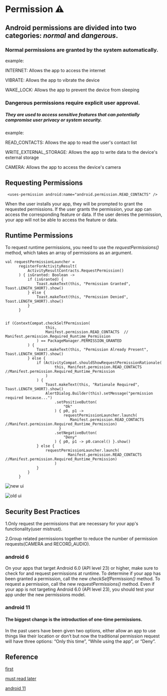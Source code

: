 # Permission ⚠️

## Android permissions are divided into two categories: *normal* and *dangerous*. 

### Normal permissions are granted by the system automatically.

example:

  INTERNET: Allows the app to access the internet

  VIBRATE: Allows the app to vibrate the device

  WAKE_LOCK: Allows the app to prevent the device from sleeping

 

### Dangerous permissions require explicit user approval.

##### They are used to access sensitive features that can potentially compromise user privacy or system security.

example:

  READ_CONTACTS: Allows the app to read the user's contact list

  WRITE_EXTERNAL_STORAGE: Allows the app to write data to the device's external storage

  CAMERA: Allows the app to access the device's camera

  

  ## Requesting Permissions

  ```
   <uses-permission android:name="android.permission.READ_CONTACTS" />
  ```

  When the user installs your app, they will be prompted to grant the requested permissions. If the user grants the permission, your app can access the corresponding feature or data. If the user denies the permission, your app will not be able to access the feature or data.
  

  ## Runtime Permissions

  To request runtime permissions, you need to use the *requestPermissions()* method, which takes an array of permissions as an argument.

  ```
  val requestPermissionLauncher =
        registerForActivityResult(
            ActivityResultContracts.RequestPermission()
        ) { isGranted: Boolean ->
            if (isGranted) {
                Toast.makeText(this, "Permission Granted", Toast.LENGTH_SHORT).show()
            } else {
                Toast.makeText(this, "Permission Denied", Toast.LENGTH_SHORT).show()
            }
        }           


 if (ContextCompat.checkSelfPermission(
                    this,
                    Manifest.permission.READ_CONTACTS  // Manifest.permission.Required_Runtime_Permission 
                ) == PackageManager.PERMISSION_GRANTED
            ) {
                Toast.makeText(this, "Permission Already Present", Toast.LENGTH_SHORT).show()
            } else {
                if (ActivityCompat.shouldShowRequestPermissionRationale(
                        this, Manifest.permission.READ_CONTACTS  //Manifest.permission.Required_Runtime_Permission
                    )
                ) {
                    Toast.makeText(this, "Rationale Required", Toast.LENGTH_SHORT).show()
                    AlertDialog.Builder(this).setMessage("permission required because...")
                        .setPositiveButton(
                            "Ok"
                        ) { p0, p1 ->
                            requestPermissionLauncher.launch(
                               Manifest.permission.READ_CONTACTS  //Manifest.permission.Required_Runtime_Permission)
                          }
                        .setNegativeButton(
                            "Deny"
                        ) { p0, p1 -> p0.cancel() }.show()
                } else {
                    requestPermissionLauncher.launch(
                              Manifest.permission.READ_CONTACTS  //Manifest.permission.Required_Runtime_Permission)
                        )
                }
            }
        }
  ```

![new ui](https://encrypted-tbn0.gstatic.com/images?q=tbn:ANd9GcSjk3T-KzefdzcI0IX8fKLPHME4IQ5hFiz1YyNve0m-qdLc-woNfibzdI7axOub06cYIYw&usqp=CAU)

![old ui](https://s3.amazonaws.com/assets.df.soti.net/default_assets/images/ca864387-a409-4939-a68a-ad4e00b0de49/8fe8868d-0093-437a-833d-6adbc9bdb00f/screencapture.PNG)

## Security Best Practices

1.Only request the permissions that are necessary for your app's functionality(user mistrust).

2.Group related permissions together to reduce the number of permission requests(CAMERA and RECORD_AUDIO).

### android 6

On your apps that target Android 6.0 (API level 23) or higher, make sure to check for and request permissions at runtime. To determine if your app has been granted a permission, call the new *checkSelfPermission()* method. To request a permission, call the new *requestPermissions()* method. Even if your app is not targeting Android 6.0 (API level 23), you should test your app under the new permissions model.

### android 11
#### The biggest change is the introduction of one-time permissions.

In the past users have been given two options, either allow an app to use things like their location or don’t but now the traditional permission request will have three options: “Only this time”, “While using the app”, or “Deny”.




## Reference

[first](https://30dayscoding.com/blog/android-permissions-and-security-guide)

[must read later](https://www.droidcon.com/2024/01/19/android-permissions-unveiled-a-developers-insight/)

[android 11](https://mikethecitadev.medium.com/permission-updates-in-android-11-e4a6aa8aff9)
